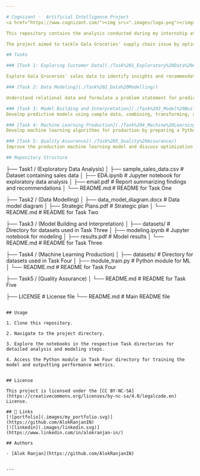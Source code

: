 ```yaml
---

# Cognizant -  Artificial Intelligence Project
<a href="https://www.cognizant.com/"><img src=".images/logo.png"></img></a>

This repository contains the analysis conducted during my internship at Cognizant. 

The project aimed to tackle Gala Groceries' supply chain issue by optimizing item stocking to enhance cost efficiency and customer satisfaction by exploring sales data, understanding relational data, building predictive models, and deploying ML algorithms for production.

## Tasks

### [Task 1: Exploring Customer Data](./Task%201_Exploratory%20Data%20Analysis/)

Explore Gala Groceries' sales data to identify insights and recommendations for optimizing stock levels.

### [Task 2: Data Modeling](./Task%202_Data%20Modelling/)

Understand relational data and formulate a problem statement for predicting stock levels based on sales and sensor data.

### [Task 3: Model Building and Interpretation](./Task%203_Model%20Building%20and%20Interpretation/)
Develop predictive models using sample data, combining, transforming, and modeling three datasets effectively to address the business problem statement.

### [Task 4: Machine Learning Production](./Task%204_Machine%20Learning%20Production/)
Develop machine learning algorithms for production by preparing a Python module for training models and outputting performance metrics.

### [Task 5: Quality Assurance](./Task%205_Quality%20Assurance/)
Improve the production machine learning model and discuss optimization strategies with the ML engineering team for better performance before integration.

## Repository Structure

```
├── Task1 / (Exploratory Data Analysis)
│   ├── sample_sales_data.csv    # Dataset containing sales data
│   ├── EDA.ipynb                # Jupyter notebook for exploratory data analysis
│   ├── email.pdf                # Report summarizing findings and recommendations
│   └── README.md                # README for Task One

├── Task2 / (Data Modelling)
│   ├── data_model_diagram.docx  # Data model diagram
│   ├── Strategic Plans.pdf      # Strategic plan
│   └── README.md                # README for Task Two

├── Task3 / (Model Building and Interpretation)
│   ├── datasets/                # Directory for datasets used in Task Three
│   ├── modeling.ipynb           # Jupyter notebook for modeling
│   ├── results.pdf              # Model results
│   └── README.md                # README for Task Three

├── Task4 / (Machine Learning Production)
│   ├── datasets/                # Directory for datasets used in Task Four
│   ├── module_train.py          # Python module for ML
│   └── README.md                # README for Task Four

├── Task5 / (Quality Assurance)
│   └── README.md                # README for Task Five

├── LICENSE                      # License file
└── README.md                    # Main README file
```

## Usage

1. Clone this repository.

2. Navigate to the project directory.

3. Explore the notebooks in the respective Task directories for detailed analysis and modeling steps.

4. Access the Python module in Task Four directory for training the model and outputting performance metrics.


## License

This project is licensed under the [CC BY-NC-SA](https://creativecommons.org/licenses/by-nc-sa/4.0/legalcode.en) License.

## 🔗 Links
[![portfolio](.images/my_portfolio.svg)](https://github.com/AlokRanjanIN)
[![linkedin](.images/linkedin.svg)](https://www.linkedin.com/in/alokranjan-in/)

## Authors

- [Alok Ranjan](https://github.com/AlokRanjanIN)
  
   
---
```




